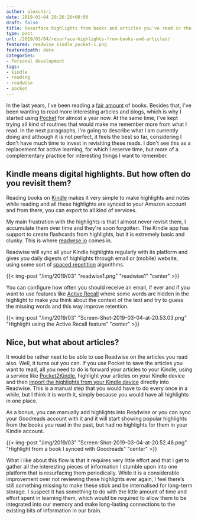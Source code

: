 ```yaml
---
author: alexchiri
date: 2019-03-04 20:26:26+00:00
draft: false
title: Resurface highlights from books and articles you've read in the past
type: post
url: /2019/03/04/resurface-highlights-from-books-and-articles/
featured: readwise_kindle_pocket-1.png
featuredpath: date
categories:
- Personal development
tags:
- kindle 
- reading
- readwise
- pocket
---
```

In the last years, I've been reading a [fair amount](https://www.goodreads.com/user/show/11613722-alex) of books. Besides that, I've been wanting to read more interesting articles and blogs, which is why I started using [Pocket](http://getpocket.com/) for almost a year now. At the same time, I've kept trying all kind of routines that would make me remember more from what I read. In the next paragraphs, I'm going to describe what I am currently doing and although it is not perfect, it feels the best so far, considering I don't have much time to invest in revisiting these reads. I don't see this as a replacement for active learning, for which I reserve time, but more of a complementary practice for interesting things I want to remember.



## Kindle means digital highlights. But how often do you revisit them?



Reading books on [Kindle](https://www.amazon.com/Kindle-eBooks/b?ie=UTF8&node=154606011) makes it very simple to make highlights and notes while reading and all these highlights are synced to your Amazon account and from there, you can export to all kind of services.

My main frustration with the highlights is that I almost never revisit them, I accumulate them over time and they're soon forgotten. The Kindle app has support to create flashcards from highlights, but it is extremely basic and clunky. This is where [readwise.io](http://readwise.io/) comes in.

Readwise will sync all your Kindle highlights regularly with its platform and gives you daily digests of highlights through email or (mobile) website, using some sort of [spaced repetition](https://en.wikipedia.org/wiki/Spaced_repetition) algorithms.

{{< img-post "/img/2019/03" "readwise1.png" "readwise1" "center" >}}


You can configure how often you should receive an email, if ever and if you want to use features like [Active Recall](https://blog.readwise.io/remember-more-of-what-you-read-with-readwise/) where some words are hidden in the highlight to make you think about the context of the text and try to guess the missing words and this way improve retention.

{{< img-post "/img/2019/03" "Screen-Shot-2019-03-04-at-20.53.03.png" "Highlight using the Active Recall feature" "center" >}}



## Nice, but what about articles?



It would be rather neat to be able to use Readwise on the articles you read also. Well, it turns out you can. If you use Pocket to save the articles you want to read, all you need to do is forward your articles to your Kindle, using a service like [Pocket2Kindle](https://p2k.co/), highlight your articles on your Kindle device and then [import the highlights from your Kindle device](https://readwise.io/faq#from-what-sources-can-i-import-my-highlights-into-readwise) directly into Readwise. This is a manual step that you would have to do every once in a while, but I think it is worth it, simply because you would have all highlights in one place.

As a bonus, you can manually add highlights into Readwise or you can sync your Goodreads account with it and it will start showing popular highlights from the books you read in the past, but had no highlights for them in your Kindle account.

{{< img-post "/img/2019/03" "Screen-Shot-2019-03-04-at-20.52.46.png" "Highlight from a book I synced with Goodreads" "center" >}}

What I like about this flow is that it requires very little effort and that I get to gather all the interesting pieces of information I stumble upon into one platform that is resurfacing them periodically. While it is a considerable improvement over not reviewing these highlights ever again, I feel there’s still something missing to make these stick and be internalised for long-term storage. I suspect it has something to do with the little amount of time and effort spent in learning them, which would be required to allow them to be integrated into our memory and make long-lasting connections to the existing bits of information in our brain.
